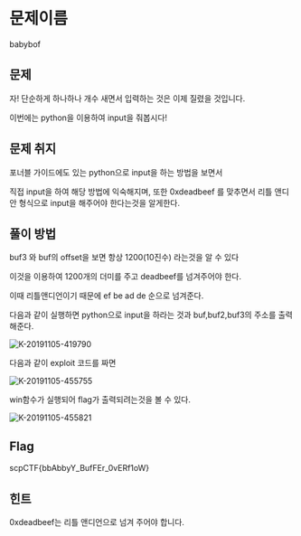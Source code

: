 #  문제이름

babybof



## 문제

자! 단순하게 하나하나 개수 새면서 입력하는 것은 이제 질렸을 것입니다.

이번에는 python을 이용하여 input을 줘봅시다!



## 문제 취지

포너블 가이드에도 있는 python으로 input을 하는 방법을 보면서

직접 input을 하여 해당 방법에 익숙해지며, 또한 0xdeadbeef 를 맞추면서 리틀 앤디안 형식으로 input을 해주어야 한다는것을 알게한다.



## 풀이 방법

buf3 와 buf의 offset을 보면 항상 1200(10진수) 라는것을 알 수 있다

이것을 이용하여 1200개의 더미를 주고 deadbeef를 넘겨주어야 한다.

이때 리틀앤디언이기 때문에 ef be ad de 순으로 넘겨준다.



다음과 같이 실행하면 python으로 input을 하라는 것과 buf,buf2,buf3의 주소를 출력해준다.

![K-20191105-419790](https://user-images.githubusercontent.com/40850499/68176638-00e49300-ffc9-11e9-9548-16ecd27b5559.gif)



다음과 같이 exploit 코드를 짜면 

![K-20191105-455755](https://user-images.githubusercontent.com/40850499/68176753-69cc0b00-ffc9-11e9-9aee-b96cadd9b693.gif)



win함수가 실행되어 flag가 출력되려는것을 볼 수 있다.

![K-20191105-455821](https://user-images.githubusercontent.com/40850499/68176764-70f31900-ffc9-11e9-92a6-c76d5b4b18b0.gif)




## Flag

scpCTF{bbAbbyY_BufFEr_0vERf1oW}



## 힌트

0xdeadbeef는 리틀 앤디언으로 넘겨 주어야 합니다.